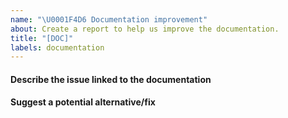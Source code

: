 ```yaml
---
name: "\U0001F4D6 Documentation improvement"
about: Create a report to help us improve the documentation.
title: "[DOC]"
labels: documentation
---
```


#### Describe the issue linked to the documentation

<!--
Tell us about the confusion introduced in the documentation.
-->

#### Suggest a potential alternative/fix

<!--
Tell us how we could improve the documentation in this regard.
-->
